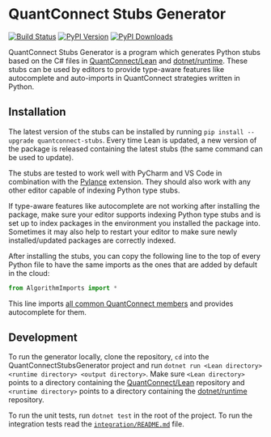 # QuantConnect Stubs Generator

[![Build Status](https://github.com/QuantConnect/quantconnect-stubs-generator/workflows/Build/badge.svg)](https://github.com/QuantConnect/quantconnect-stubs-generator/actions?query=workflow%3ABuild)
[![PyPI Version](https://img.shields.io/pypi/v/quantconnect-stubs)](https://pypi.org/project/quantconnect-stubs/)
[![PyPI Downloads](https://img.shields.io/pypi/dm/quantconnect-stubs)](https://pypi.org/project/quantconnect-stubs/)

QuantConnect Stubs Generator is a program which generates Python stubs based on the C# files in [QuantConnect/Lean](https://github.com/QuantConnect/Lean) and [dotnet/runtime](https://github.com/dotnet/runtime). These stubs can be used by editors to provide type-aware features like autocomplete and auto-imports in QuantConnect strategies written in Python.

## Installation

The latest version of the stubs can be installed by running `pip install --upgrade quantconnect-stubs`. Every time Lean is updated, a new version of the package is released containing the latest stubs (the same command can be used to update).

The stubs are tested to work well with PyCharm and VS Code in combination with the [Pylance](https://marketplace.visualstudio.com/items?itemName=ms-python.vscode-pylance) extension. They should also work with any other editor capable of indexing Python type stubs.

If type-aware features like autocomplete are not working after installing the package, make sure your editor supports indexing Python type stubs and is set up to index packages in the environment you installed the package into. Sometimes it may also help to restart your editor to make sure newly installed/updated packages are correctly indexed.

After installing the stubs, you can copy the following line to the top of every Python file to have the same imports as the ones that are added by default in the cloud:
```py
from AlgorithmImports import *
```

This line imports [all common QuantConnect members](https://github.com/QuantConnect/Lean/blob/master/Common/AlgorithmImports.py) and provides autocomplete for them.

## Development

To run the generator locally, clone the repository, `cd` into the QuantConnectStubsGenerator project and run `dotnet run <Lean directory> <runtime directory> <output directory>`. Make sure `<Lean directory>` points to a directory containing the [QuantConnect/Lean](https://github.com/QuantConnect/Lean) repository and `<runtime directory>` points to a directory containing the [dotnet/runtime](https://github.com/dotnet/runtime) repository.

To run the unit tests, run `dotnet test` in the root of the project. To run the integration tests read the [`integration/README.md`](./integration/README.md) file.
